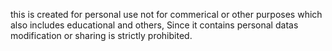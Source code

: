 this is created for personal use not for commerical or other purposes which also includes educational and others, Since it contains personal datas modification or sharing is strictly prohibited.
